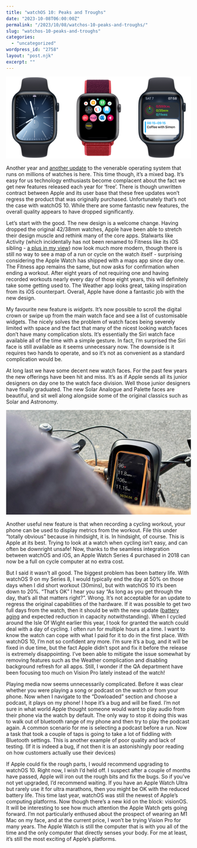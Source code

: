 ```yaml
---
title: "watchOS 10: Peaks and Troughs"
date: "2023-10-08T06:00:00Z"
permalink: "/2023/10/08/watchos-10-peaks-and-troughs/"
slug: "watchos-10-peaks-and-troughs"
categories:
  - "uncategorized"
wordpress_id: "2758"
layout: "post.njk"
excerpt: ""
---
```


![](/wp-content/uploads/2023/10/watchos-10.png?w=1024)

Another year and [another update](https://imarc.co.uk/2020/09/27/watchos-7-after-five-years-the-apple-watch-is-hitting-its-stride-but-at-what-expense/) to the venerable operating system that runs on millions of watches is here. This time though, it’s a mixed bag. It’s easy for us technology enthusiasts become complacent about the fact we get new features released each year for ‘free’. There is though unwritten contract between Apple and its user base that these free updates won’t regress the product that was originally purchased. Unfortunately that’s not the case with watchOS 10. While there are some fantastic new features, the overall quality appears to have dropped significantly.

Let’s start with the good. The new design is a welcome change. Having dropped the original 42/38mm watches, Apple have been able to stretch their design muscle and rethink many of the core apps. Stalwarts like Activity (which incidentally has not been renamed to Fitness like its iOS sibling - [a plus in my view](https://imarc.co.uk/2021/02/18/squashing-services-into-apps/)) now look much more modern, though there is still no way to see a map of a run or cycle on the watch itself - surprising considering the Apple Watch has shipped with a maps app since day one. The Fitness app remains the same, but now asks for confirmation when ending a workout. After eight years of not requiring one and having recorded workouts nearly every day of those eight years, this will definitely take some getting used to. The Weather app looks great, taking inspiration from its iOS counterpart. Overall, Apple have done a fantastic job with the new design.

My favourite new feature is _widgets_. It’s now possible to scroll the digital crown or swipe up from the main watch face and see a list of customisable widgets. The nicely solves the problem of watch faces being severely limited with space and the fact that many of the nicest looking watch faces don’t have many complication slots. It’s essentially the Siri watch face available all of the time with a simple gesture. In fact, I’m surprised the Siri face is still available as it seems unnecessary now. The downside is it requires two hands to operate, and so it’s not as convenient as a standard complication would be.

At long last we have some decent new watch faces. For the past few years the new offerings have been hit and miss. It’s as if Apple sends all its junior designers on day one to the watch face division. Well those junior designers have finally graduated. The new Solar Analogue and Palette faces are beautiful, and sit well along alongside some of the original classics such as Solar and Astronomy.

![an iPhone showing running metrics during a cycle workout. ](/wp-content/uploads/2023/10/cycle-computer.jpeg?w=1024)

Another useful new feature is that when recording a cycling workout, your phone can be used to display metrics from the workout. File this under “totally obvious” because in hindsight, it is. In hindsight, of course. This is Apple at its best. Trying to look at a watch when cycling isn’t easy, and can often be downright unsafe! Now, thanks to the seamless integration between watchOS and iOS, an Apple Watch Series 4 purchased in 2018 can now be a full on cycle computer at no extra cost.

But I said it wasn’t all good. The biggest problem has been battery life. With watchOS 9 on my Series 8, I would typically end the day at 50% on those days when I did short workout (30mins), but with watchOS 10 it’s been down to 20%. “That’s OK” I hear you say “As long as you get through the day, that’s all that matters right?”. Wrong. It’s not acceptable for an update to regress the original capabilities of the hardware. If it was possible to get two full days from the watch, then it should be with the new update ([battery aging](https://imarc.co.uk/2022/10/13/how-a-battery-replacement-left-my-apple-watch-obsolete/) and expected reduction in capacity notwithstanding). When I cycled around the Isle Of Wight earlier this year, I took for granted the watch could deal with a day of cycling. I often run for multiple hours at a time. I want to know the watch can cope with what I paid for it to do in the first place. With watchOS 10, I’m not so confident any more. I’m sure it’s a bug, and it will be fixed in due time, but the fact Apple didn’t spot and fix it before the release is extremely disappointing. I’ve been able to mitigate the issue somewhat by removing features such as the Weather complication and disabling background refresh for all apps. Still, I wonder if the QA department have been focusing too much on Vision Pro lately instead of the watch!

Playing media now seems unnecessarily complicated. Before it was clear whether you were playing a song or podcast on the watch or from your phone. Now when I navigate to the “Dowloaded” section and choose a podcast, it plays on my phone! I hope it’s a bug and will be fixed. I’m not sure in what world Apple thought someone would want to play audio from their phone via the watch by default. The only way to stop it doing this was to walk out of bluetooth range of my phone and then try to play the podcast again. A common scenario for me is selecting a podcast before a run. Now a task that took a couple of taps is going to take a lot of fiddling with Bluetooth settings. This is another example of poor quality and lack of testing. (If it is indeed a bug, if not then it is an astonishingly poor reading on how customers actually use their devices)

If Apple could fix the rough parts, I would recommend upgrading to watchOS 10. Right now, I wish I’d held off. I suspect after a couple of months have passed, Apple will iron out the rough bits and fix the bugs. So if you’ve not yet upgraded, I’d recommend waiting. If you have an Apple Watch Ultra but rarely use it for ultra marathons, then you might be OK with the reduced battery life. This time last year, watchOS was still the newest of Apple’s computing platforms. Now though there’s a new kid on the block: visionOS. It will be interesting to see how much attention the Apple Watch gets going forward. I’m not particularly enthused about the prospect of wearing an M1 Mac on my face, and at the current price, I won’t be trying Vision Pro for many years. The Apple Watch is still the computer that is with you all of the time and the only computer that directly senses your body. For me at least, it’s still the most exciting of Apple’s platforms.
